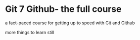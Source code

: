 # Git 7 Github- the full course

a fact-paced course for getting up to speed with Git and Github

more things to learn still